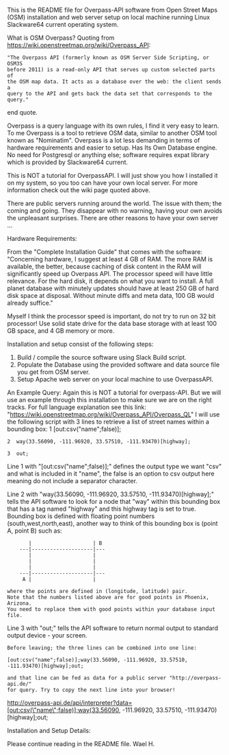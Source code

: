 This is the README file for Overpass-API software from Open Street Maps (OSM)
installation and web server setup on local machine running Linux Slackware64 
current operating system.

What is OSM Overpass? 
  Quoting from https://wiki.openstreetmap.org/wiki/Overpass_API:
    
    "The Overpass API (formerly known as OSM Server Side Scripting, or OSM3S
    before 2011) is a read-only API that serves up custom selected parts of 
    the OSM map data. It acts as a database over the web: the client sends a 
    query to the API and gets back the data set that corresponds to the query."

end quote.

Overpass is a query language with its own rules, I find it very easy to learn.
To me Overpass is a tool to retrieve OSM data, similar to another OSM tool 
known as "Nominatim". Overpass is a lot less demanding in terms of hardware
requirements and easier to setup. Has Its Own Database engine. No need for 
Postgresql or anything else; software requires expat library which is provided
by Slackware64 current.

This is NOT a tutorial for OverpassAPI. I will just show you how I installed it
on my system, so you too can have your own local server.
For more information check out the wiki page quoted above.

There are public servers running around the world. The issue with them; the
coming and going. They disappear with no warning, having your own avoids the 
unpleasant surprises. There are other reasons to have your own server ...

Hardware Requirements: 

From the "Complete Installation Guide" that comes with the software:
 "Concerning hardware, I suggest at least 4 GB of RAM. The more RAM is available,
 the better, because caching of disk content in the RAM will significantly speed
 up Overpass API. The processor speed will have little relevance. For the hard 
 disk, it depends on what you want to install. A full planet database with 
 minutely updates should have at least 250 GB of hard disk space at disposal. 
 Without minute diffs and meta data, 100 GB would already suffice."
 
Myself I think the processor speed is important, do not try to run on 32 bit
processor! Use solid state drive for the data base storage with at least 100 GB
space, and 4 GB memory or more.

Installation and setup consist of the following steps:

1) Build / compile the source software using Slack Build script.
2) Populate the Database using the provided software and data source
   file you get from OSM server.
3) Setup Apache web server on your local machine to use OverpassAPI.

An Example Query:
   Again this is NOT a tutorial for overpass-API. But we will use an example
   through this installation to make sure we are on the right tracks. For
   full language explanation see this link:
       "https://wiki.openstreetmap.org/wiki/Overpass_API/Overpass_QL"
   I will use the following script with 3 lines to retrieve a list of street
   names within a bounding box:
    1  [out:csv("name";false)];
    
    2  way(33.56090, -111.96920, 33.57510, -111.93470)[highway];
    
    3  out;
    
    
   Line 1 with "[out:csv("name";false)];" defines the output type we want "csv"
   and what is included in it "name", the false is an option to csv output here
   meaning do not include a separator character.
   
   Line 2 with "way(33.56090, -111.96920, 33.57510, -111.93470)[highway];" tells
   the API software to look for a node that "way" within this bounding box that
   has a tag named "highway" and this highway tag is set to true.
   Bounding box is defined with floating point numbers (south,west,north,east),
   another way to think of this bounding box is (point A, point B) such as:
   
           |                    | B
        ---|--------------------|---
           |                    |
           |                    |
           |                    |
        ---|--------------------|---
         A |                    |
         
    where the points are defined in (longitude, latitude) pair.
    Note that the numbers listed above are for good points in Phoenix, Arizona.
    You need to replace them with good points within your database input file.
   
   Line 3 with "out;" tells the API software to return normal output to standard
   output device - your screen.
      
    Before leaving; the three lines can be combined into one line:
    
    [out:csv("name";false)];way(33.56090, -111.96920, 33.57510, -111.93470)[highway];out;
    
    and that line can be fed as data for a public server "http://overpass-api.de/"
    for query. Try to copy the next line into your browser!

http://overpass-api.de/api/interpreter?data=[out:csv(\"name\";false)];way(33.56090, -111.96920, 33.57510, -111.93470)[highway];out;


Installation and Setup Details:

Please continue reading in the README file.
Wael H. 
